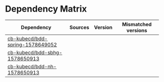 # Dependency Matrix

Dependency | Sources | Version | Mismatched versions
---------- | ------- | ------- | -------------------
[cb-kubecd/bdd-spring-1578649052](https://github.com/cb-kubecd/bdd-spring-1578649052.git) |  | []() | 
[cb-kubecd/bdd-sbhg-1578650913](https://github.com/cb-kubecd/bdd-sbhg-1578650913.git) |  | []() | 
[cb-kubecd/bdd-nh-1578650913](https://github.com/cb-kubecd/bdd-nh-1578650913.git) |  | []() | 
